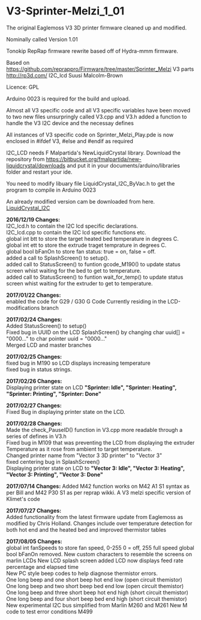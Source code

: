 # V3-Sprinter-Melzi_1_01
The original Eaglemoss V3 3D printer firmware cleaned up and modified. 

Nominally called Version 1.01

Tonokip RepRap firmware rewrite based off of Hydra-mmm firmware.

Based on https://github.com/reprappro/Firmware/tree/master/Sprinter_Melzi
V3 parts http://rp3d.com/ 
I2C_lcd  Suusi Malcolm-Brown

Licence: GPL

Arduino 0023 is required for the build and upload.

Almost all V3 specific code and all V3 specific variables have been moved to two new files unsurpringly called V3.cpp and V3.h
added a function to handle the V3 I2C device and the necessay defines 

All instances of V3 specific code on Sprinter_Melzi_Play.pde is now enclosed in #ifdef V3, #else and #endif as required

I2C_LCD needs F Malpartida's NewLiquidCrystal library. Download the repository from https://bitbucket.org/fmalpartida/new-liquidcrystal/downloads and put it in your documents/arduino/libraries folder and restart your ide.

You need to modify libuary file LiquidCrystal_I2C_ByVac.h to get the program to compile in Arduino 0023 

An already modified version cam be downloaded from here. [LiquidCrystal_I2C](https://github.com/smalcolmbrown/LiquidCrystal_I2C)  

**2016/12/19 Changes:**  
I2C_lcd.h to contain the I2C lcd specific declarations.  
I2C_lcd.cpp to contain the I2C lcd specific functions etc.  
global int btt to store the target heated bed temperature in degrees C.  
global int ett to store the extrude traget temprature in degrees C.  
global bool bFanOn to store fan status: true = on, false = off.  
added a call to SplashScreen() to setup().  
added call to StatusScreen() to funtion gcode_M190() to update status screen whist waiting for the bed to get to temperature.  
added call to StatusScreen() to funtion wait_for_temp() to update status screen whist waiting for the extruder to get to temperature.  

**2017/01/22 Changes:**  
enabled the code for G29 / G30 G Code Currently residing in the LCD-modifications branch  

**2017/02/24 Changes:**  
Added StatusScreen() to setup()  
Fixed bug in UUID on the LCD SplashScreen() by changing char uuid[] = "0000..." to char pointer uuid = "0000..."  
Merged LCD and master branches  

**2017/02/25 Changes:**  
fixed bug in M190 so LCD displays increasing temperature  
fixed bug in status strings.  

**2017/02/26 Changes:**  
Displaying printer state on LCD **"Sprinter: Idle", "Sprinter: Heating", "Sprinter: Printing", "Sprinter: Done"**  

**2017/02/27 Changes:**  
Fixed Bug in displaying printer state on the LCD.  

**2017/02/28 Changes:**  
Made the check_PauseID() function in V3.cpp more readable through a series of defines in V3.h  
Fixed bug in M109 that was preventing the LCD from displaying the extruder Temperature as it rose from ambient to target temperature.  
Changed printer name from "Vector 3 3D printer" to "Vector 3"  
fixed centering bug in SplashScreen()  
Displaying printer state on LCD to **"Vector 3: Idle", "Vector 3: Heating", "Vector 3: Printing", "Vector 3: Done"** 

**2017/07/14 Changes:**
Added M42 function works on M42 A1 S1 syntax as per Bill and M42 P30 S1 as per reprap wikki. A V3 melzi specific version of Klimet's code  

**2017/07/27 Changes:**  
Added functionality from the latest firmware update from Eaglemoss as modified by Chris Holland. Changes include over temperature detection for both hot end and the heated bed and improved thermistor tables  

**2017/08/05 Changes:**  
global int fanSpeeds to store fan speed, 0-255 0 = off, 255 full speed
global bool bFanOn removed.
New custom characters to resemble the screens on marlin LCDs
New LCD splash screen added
LCD now displays feed rate percentage and elapsed time  
New PC style beep codes to help diagnose thermistor errors.  
One long beep and one short beep hot end low (open circuit themistor)  
One long beep and two short beep bed end low (open circuit themistor)  
One long beep and three short beep hot end high (short circuit themistor)  
One long beep and four short beep bed end high (short circuit themistor)
New experimental I2C bus simplified from Marlin M260 and M261
New M code to test error conditions M499
